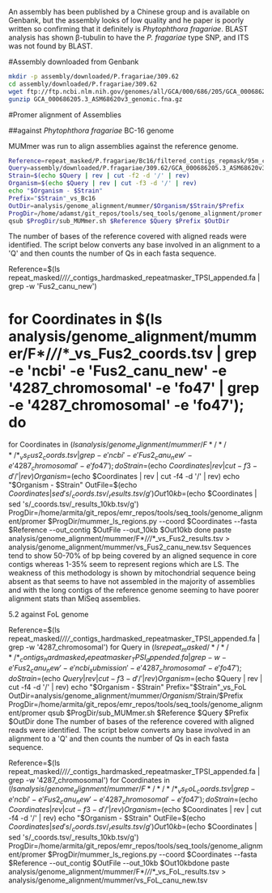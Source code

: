 An assembly has been published by a Chinese group and is available on Genbank, but the assembly looks of low quality and he paper is poorly written so confirming that it definitely is _Phytophthora fragariae_. BLAST analysis has shown β-tubulin to have the _P. fragariae_ type SNP, and ITS was not found by BLAST.

#Assembly downloaded from Genbank

```bash
mkdir -p assembly/downloaded/P.fragariae/309.62
cd assembly/downloaded/P.fragariae/309.62
wget ftp://ftp.ncbi.nlm.nih.gov/genomes/all/GCA/000/686/205/GCA_000686205.3_ASM68620v3/GCA_000686205.3_ASM68620v3_genomic.fna.gz
gunzip GCA_000686205.3_ASM68620v3_genomic.fna.gz
```

#Promer alignment of Assemblies

##against _Phytophthora fragariae_ BC-16 genome

MUMmer was run to align assemblies against the reference genome.

```bash
Reference=repeat_masked/P.fragariae/Bc16/filtered_contigs_repmask/95m_contigs_softmasked_repeatmasker_TPSI_appended.fa
Query=assembly/downloaded/P.fragariae/309.62/GCA_000686205.3_ASM68620v3_genomic.fna
Strain=$(echo $Query | rev | cut -f2 -d '/' | rev)
Organism=$(echo $Query | rev | cut -f3 -d '/' | rev)
echo "$Organism - $Strain"
Prefix="$Strain"_vs_Bc16
OutDir=analysis/genome_alignment/mummer/$Organism/$Strain/$Prefix
ProgDir=/home/adamst/git_repos/tools/seq_tools/genome_alignment/promer
qsub $ProgDir/sub_MUMmer.sh $Reference $Query $Prefix $OutDir
```

The number of bases of the reference covered with aligned reads were identified. The script below converts any base involved in an alignment to a 'Q' and then counts the number of Qs in each fasta sequence.

Reference=$(ls repeat_masked/*/*/*/*_contigs_hardmasked_repeatmasker_TPSI_appended.fa | grep -w 'Fus2_canu_new')
# for Coordinates in $(ls analysis/genome_alignment/mummer/F*/*/*/*_vs_Fus2_coords.tsv | grep -e 'ncbi' -e 'Fus2_canu_new' -e '4287_chromosomal' -e 'fo47' | grep -e '4287_chromosomal' -e 'fo47'); do
for Coordinates in $(ls analysis/genome_alignment/mummer/F*/*/*/*_vs_Fus2_coords.tsv | grep -e 'ncbi' -e 'Fus2_canu_new' -e '4287_chromosomal' -e 'fo47'); do
Strain=$(echo $Coordinates | rev | cut -f3 -d '/' | rev)
Organism=$(echo $Coordinates | rev | cut -f4 -d '/' | rev)
echo "$Organism - $Strain"
OutFile=$(echo $Coordinates | sed 's/_coords.tsv/_results.tsv/g')
Out10kb=$(echo $Coordinates | sed 's/_coords.tsv/_results_10kb.tsv/g')
ProgDir=/home/armita/git_repos/emr_repos/tools/seq_tools/genome_alignment/promer
$ProgDir/mummer_ls_regions.py --coord $Coordinates --fasta $Reference --out_contig $OutFile --out_10kb $Out10kb
done
paste analysis/genome_alignment/mummer/F*/*/*/*_vs_Fus2_results.tsv > analysis/genome_alignment/mummer/vs_Fus2_canu_new.tsv
Sequences tend to show 50-70% of bp being covered by an aligned sequence in core contigs whereas 1-35% seem to represent regions which are LS. The weakness of this methodology is shown by mitochondrial sequence being absent as that seems to have not assembled in the majority of assemblies and with the long contigs of the reference genome seeming to have poorer alignment stats than MiSeq assemblies.

5.2 against FoL genome

Reference=$(ls repeat_masked/*/*/*/*_contigs_hardmasked_repeatmasker_TPSI_appended.fa | grep -w '4287_chromosomal')
for Query in $(ls repeat_masked/*/*/*/*_contigs_hardmasked_repeatmasker_TPSI_appended.fa | grep -w -e 'Fus2_canu_new' -e 'ncbi_submission' -e '4287_chromosomal' -e 'fo47'); do
Strain=$(echo $Query | rev | cut -f3 -d '/' | rev)
Organism=$(echo $Query | rev | cut -f4 -d '/' | rev)
echo "$Organism - $Strain"
Prefix="$Strain"_vs_FoL
OutDir=analysis/genome_alignment/mummer/$Organism/$Strain/$Prefix
ProgDir=/home/armita/git_repos/emr_repos/tools/seq_tools/genome_alignment/promer
qsub $ProgDir/sub_MUMmer.sh $Reference $Query $Prefix $OutDir
done
The number of bases of the reference covered with aligned reads were identified. The script below converts any base involved in an alignment to a 'Q' and then counts the number of Qs in each fasta sequence.

Reference=$(ls repeat_masked/*/*/*/*_contigs_hardmasked_repeatmasker_TPSI_appended.fa | grep -w '4287_chromosomal')
for Coordinates in $(ls analysis/genome_alignment/mummer/F*/*/*/*_vs_FoL_coords.tsv | grep -e 'ncbi' -e 'Fus2_canu_new' -e '4287_chromosomal' -e 'fo47'); do
  Strain=$(echo $Coordinates | rev | cut -f3 -d '/' | rev)
  Organism=$(echo $Coordinates | rev | cut -f4 -d '/' | rev)
  echo "$Organism - $Strain"
  OutFile=$(echo $Coordinates | sed 's/_coords.tsv/_results.tsv/g')
  Out10kb=$(echo $Coordinates | sed 's/_coords.tsv/_results_10kb.tsv/g')
  ProgDir=/home/armita/git_repos/emr_repos/tools/seq_tools/genome_alignment/promer
  $ProgDir/mummer_ls_regions.py --coord $Coordinates --fasta $Reference --out_contig $OutFile --out_10kb $Out10kbdone
paste analysis/genome_alignment/mummer/F*/*/*/*_vs_FoL_results.tsv > analysis/genome_alignment/mummer/vs_FoL_canu_new.tsv
